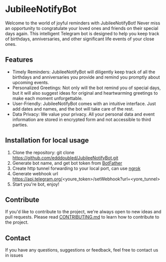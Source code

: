 # JubileeNotifyBot

Welcome to the world of joyful reminders with JubileeNotifyBot! Never miss an opportunity to congratulate your loved ones and friends on their special days again. This intelligent Telegram bot is designed to help you keep track of birthdays, anniversaries, and other significant life events of your close ones.

## Features

- Timely Reminders: JubileeNotifyBot will diligently keep track of all the birthdays and anniversaries you provide and remind you promptly about upcoming events.
- Personalized Greetings: Not only will the bot remind you of special days, but it will also suggest ideas for original and heartwarming greetings to make each moment unforgettable.
- User-Friendly: JubileeNotifyBot comes with an intuitive interface. Just add dates and names, and the bot will take care of the rest.
- Data Privacy: We value your privacy. All your personal data and event information are stored in encrypted form and not accessible to third parties.

## Installation for local usage
1. Clone the repository: git clone https://github.com/edddoubled/JubileeNotifyBot.git
2. Generate bot name, and get bot token from [BotFather](https://t.me/BotFather)
3. Create http tunnel forwarding to your local port, can use [ngrok](https://dashboard.ngrok.com) 
4. Generate webhook url https://api.telegram.org/<youre_token>/setWebhook?url=<yore_tunnel>
5. Start you're bot, enjoy! 

## Contribute

If you'd like to contribute to the project, we're always open to new ideas and pull requests. 
Please read [CONTRIBUTING.md](CONTRIBUTING.md) to learn how to contribute to the project.

## Contact
If you have any questions, suggestions or feedback, feel free to contact us in issues